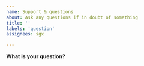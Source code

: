 ```yaml
---
name: Support & questions
about: Ask any questions if in doubt of something
title: ''
labels: 'question'
assignees: sgx

---
```


**What is your question?**
